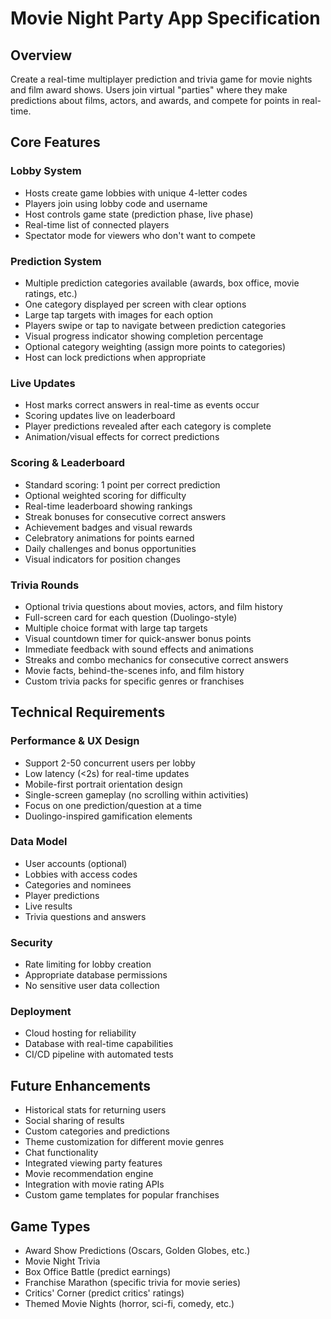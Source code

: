 # Movie Night Party App Specification

## Overview

Create a real-time multiplayer prediction and trivia game for movie nights and film award shows. Users join virtual "parties" where they make predictions about films, actors, and awards, and compete for points in real-time.

## Core Features

### Lobby System
- Hosts create game lobbies with unique 4-letter codes
- Players join using lobby code and username
- Host controls game state (prediction phase, live phase)
- Real-time list of connected players
- Spectator mode for viewers who don't want to compete

### Prediction System
- Multiple prediction categories available (awards, box office, movie ratings, etc.)
- One category displayed per screen with clear options
- Large tap targets with images for each option
- Players swipe or tap to navigate between prediction categories
- Visual progress indicator showing completion percentage
- Optional category weighting (assign more points to categories)
- Host can lock predictions when appropriate

### Live Updates
- Host marks correct answers in real-time as events occur
- Scoring updates live on leaderboard
- Player predictions revealed after each category is complete
- Animation/visual effects for correct predictions

### Scoring & Leaderboard
- Standard scoring: 1 point per correct prediction
- Optional weighted scoring for difficulty
- Real-time leaderboard showing rankings
- Streak bonuses for consecutive correct answers
- Achievement badges and visual rewards
- Celebratory animations for points earned
- Daily challenges and bonus opportunities
- Visual indicators for position changes

### Trivia Rounds
- Optional trivia questions about movies, actors, and film history
- Full-screen card for each question (Duolingo-style)
- Multiple choice format with large tap targets
- Visual countdown timer for quick-answer bonus points
- Immediate feedback with sound effects and animations
- Streaks and combo mechanics for consecutive correct answers
- Movie facts, behind-the-scenes info, and film history
- Custom trivia packs for specific genres or franchises

## Technical Requirements

### Performance & UX Design
- Support 2-50 concurrent users per lobby
- Low latency (<2s) for real-time updates
- Mobile-first portrait orientation design
- Single-screen gameplay (no scrolling within activities)
- Focus on one prediction/question at a time
- Duolingo-inspired gamification elements

### Data Model
- User accounts (optional)
- Lobbies with access codes
- Categories and nominees
- Player predictions
- Live results
- Trivia questions and answers

### Security
- Rate limiting for lobby creation
- Appropriate database permissions
- No sensitive user data collection

### Deployment
- Cloud hosting for reliability
- Database with real-time capabilities
- CI/CD pipeline with automated tests

## Future Enhancements
- Historical stats for returning users
- Social sharing of results
- Custom categories and predictions
- Theme customization for different movie genres
- Chat functionality
- Integrated viewing party features
- Movie recommendation engine
- Integration with movie rating APIs
- Custom game templates for popular franchises

## Game Types
- Award Show Predictions (Oscars, Golden Globes, etc.)
- Movie Night Trivia
- Box Office Battle (predict earnings)
- Franchise Marathon (specific trivia for movie series)
- Critics' Corner (predict critics' ratings)
- Themed Movie Nights (horror, sci-fi, comedy, etc.)